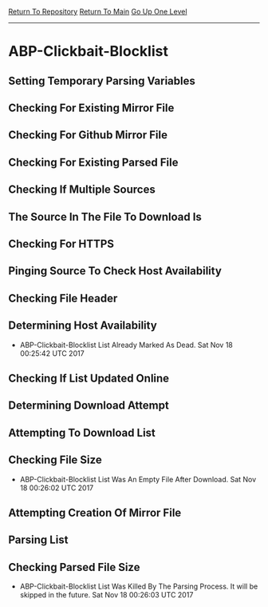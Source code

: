 [Return To Repository](https://github.com/deathbybandaid/piholeparser/)
[Return To Main](https://github.com/deathbybandaid/piholeparser/blob/master/RecentRunLogs/Mainlog.md)
[Go Up One Level](https://github.com/deathbybandaid/piholeparser/blob/master/RecentRunLogs/TopLevelScripts/30-Processing-Blacklists.md)
____________________________________
# ABP-Clickbait-Blocklist
## Setting Temporary Parsing Variables
## Checking For Existing Mirror File
## Checking For Github Mirror File
## Checking For Existing Parsed File
## Checking If Multiple Sources
## The Source In The File To Download Is
## Checking For HTTPS
## Pinging Source To Check Host Availability
## Checking File Header
## Determining Host Availability
* ABP-Clickbait-Blocklist List Already Marked As Dead. Sat Nov 18 00:25:42 UTC 2017
## Checking If List Updated Online
## Determining Download Attempt
## Attempting To Download List
## Checking File Size
* ABP-Clickbait-Blocklist List Was An Empty File After Download. Sat Nov 18 00:26:02 UTC 2017
## Attempting Creation Of Mirror File
## Parsing List
## Checking Parsed File Size
* ABP-Clickbait-Blocklist List Was Killed By The Parsing Process. It will be skipped in the future. Sat Nov 18 00:26:03 UTC 2017
